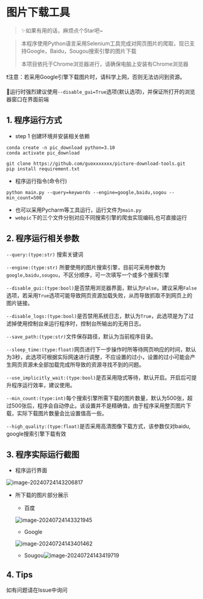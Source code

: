 # 图片下载工具



> ✨如果有用的话，麻烦点个Star吧~



> 本程序使用Python语言采用Selenium工具完成对网页图片的爬取，现已支持Google，Baidu，Sougou搜索引擎的图片下载
>
> 本项目依托于Chrome浏览器进行，请确保电脑上安装有Chrome浏览器



❗注意：若采用Google引擎下载图片时，请科学上网，否则无法访问到资源。

📍运行时强烈建议使用`--disable_gui=True`选项(默认选项)，并保证所打开的浏览器窗口在界面前端



## 1. 程序运行方式

- step 1 创建环境并安装相关依赖

``` shell
conda create -n pic_download python=3.10
conda activate pic_download

git clone https://github.com/guoxxxxxxx/picture-download-tools.git
pip install requirement.txt
```

- 程序运行指令(命令行)

```shell
python main.py --query=keywords --engine=google,baidu,sogou --min_count=500
```

- 也可以采用Pycharm等工具运行，运行文件为`main.py`
- `webpic`下的三个文件分别对应不同搜索引擎的爬虫实现编码,也可直接运行



## 2. 程序运行相关参数

`--query:(type:str)` 搜索关键词

`--engine:(type:str)` 所要使用的图片搜索引擎，目前可采用参数为`google,baidu,sougou`，不区分顺序，可一次填写一个或多个搜索引擎

`--disable_gui:(type:bool)`是否禁用浏览器界面，默认为`False`，建议采用`False`选项，若采用`True`选项可能导致网页资源加载失败，从而导致抓取不到网页上的图片链接。

`--disable_logs:(type:bool)`是否禁用系统日志，默认为`True`，此选项是为了过滤掉使用控制台来运行程序时，控制台所输出的无用日志。

`--save_path:(type:str)`文件保存路径，默认为当前程序目录。

`--sleep_time:(type:float)`网页进行下一步操作时所等待网页响应的时间，默认为3秒，此选项可根据实际网速进行调整，不应设置的过小，设置的过小可能会产生网页资源未全部加载完成所导致的资源寻找不到的问题。

`--use_implicitly_wait:(type:bool)`是否采用隐式等待，默认开启。开启后可提升程序运行效率，建议使用。

`--min_count:(type:int)`每个搜索引擎所需下载的图片数量，默认为500张，超过500张后，程序会自动停止。该设置并不是精确值，由于程序采用整页图片下载，实际下载图片数量会比设置值高一些。

`--high_quality:(type:float)`是否采用高清图像下载方式，该参数仅对baidu, google搜索引擎下载有效


## 3. 程序实际运行截图

- 程序运行界面

![image-20240724143206817](https://cdn.jsdelivr.net/gh/guoxxxxxxx/Pic-Go@main/img/202407241432874.png)



- 所下载的图片部分展示

  - 百度

  ![image-20240724143321945](https://cdn.jsdelivr.net/gh/guoxxxxxxx/Pic-Go@main/img/202407241433793.png)

  - Google

  ![image-20240724143401462](https://cdn.jsdelivr.net/gh/guoxxxxxxx/Pic-Go@main/img/202407241434859.png)

  - Sougou![image-20240724143419719](https://cdn.jsdelivr.net/gh/guoxxxxxxx/Pic-Go@main/img/202407241434944.png)



## 4. Tips

如有问题请在Issue中询问